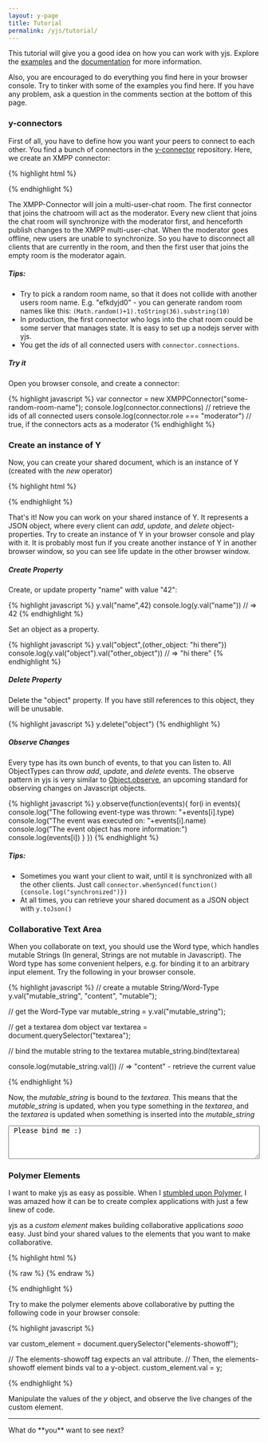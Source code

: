 ```yaml
---
layout: y-page
title: Tutorial
permalink: /yjs/tutorial/
---
```


This tutorial will give you a good idea on how you can work with yjs. Explore the [examples](./examples/) and the [documentation](./documentation/) for more information.

Also, you are encouraged to do everything you find here in your browser console. Try to tinker with some of the examples you find here. If you have any problem, ask a question in the comments section at the bottom of this page.

### y-connectors
First of all, you have to define how you want your peers to connect to each other. You find a bunch of connectors in the [y-connector](https://github.com/rwth-acis/y-connectors) repository. Here, we create an XMPP connector:

{% highlight html %}
<script src="./path-to-library/y-xmpp.min.js"></script>
<script>
  var connector = new Y.XMPP("my-awesome-roomname");
</script>
{% endhighlight %}


The XMPP-Connector will join a multi-user-chat room. The first connector that joins the chatroom will act as the moderator. Every new client that joins the chat room will synchronize with the moderator first, and henceforth publish changes to the XMPP multi-user-chat. When the moderator goes offline, new users are unable to synchronize. So you have to disconnect all clients that are currently in the room, and then the first user that joins the empty room is the moderator again.

#####  Tips:

* Try to pick a random room name, so that it does not collide with another users room name. E.g. "efkdyjd0" - you can generate random room names like this: `(Math.random()+1).toString(36).substring(10)`
* In production, the first connector who logs into the chat room could be some server that manages state. It is easy to set up a nodejs server with yjs.
* You get the *ids* of all connected users with `connector.connections`.

##### Try it
Open you browser console, and create a connector:

{% highlight javascript %}
var connector = new XMPPConnector("some-random-room-name");
console.log(connector.connections) // retrieve the ids of all connected users
console.log(connector.role === "moderator") // true, if the connectors acts as a moderator
{% endhighlight %}

### Create an instance of Y
Now, you can create your shared document, which is an instance of Y (created with the *new* operator)

{% highlight html %}
<script src="./path-to-library/yatta.js"></script>
<script>
  var y = new Y(connector);
</script>
{% endhighlight %}


That's it! Now you can work on your shared instance of Y. It represents a JSON object, where every client can *add*, *update*, and *delete* object-properties. Try to create an instance of Y in your browser console and play with it. It is probably most fun if you create another instance of Y in another browser window, so you can see life update in the other browser window.

##### Create Property

Create, or update property "name" with value "42":

{% highlight javascript %}
y.val("name",42)
console.log(y.val("name")) // => 42
{% endhighlight %}


Set an object as a property.

{% highlight javascript %}
y.val("object",{other_object: "hi there"})
console.log(y.val("object").val("other_object")) // => "hi there"
{% endhighlight %}

##### Delete Property
Delete the "object" property. If you have still references to this object, they will be unusable.

{% highlight javascript %}
y.delete("object")
{% endhighlight %}

##### Observe Changes
Every type has its own bunch of events, to that you can listen to. All ObjectTypes can throw *add*, *update*, and *delete* events. The observe pattern in yjs is very similar to [Object.observe](http://www.html5rocks.com/en/tutorials/es7/observe/?redirect_from_locale=de), an upcoming standard for observing changes on Javascript objects.

{% highlight javascript %}
y.observe(function(events){
  for(i in events){
    console.log("The following event-type was thrown: "+events[i].type)
    console.log("The event was executed on: "+events[i].name)
    console.log("The event object has more information:")
    console.log(events[i])
  }
})
{% endhighlight %}


##### Tips:

* Sometimes you want your client to wait, until it is synchronized with all the other clients. Just call `connector.whenSynced(function(){console.log("synchronized")})`
* At all times, you can retrieve your shared document as a JSON object with `y.toJson()`

### Collaborative Text Area

When you collaborate on text, you should use the Word type, which handles mutable Strings (In general, Strings are not mutable in Javascript). The Word type has some convenient helpers, e.g. for binding it to an arbitrary input element. Try the following in your browser console.

{% highlight javascript %}
// create a mutable String/Word-Type
y.val("mutable_string", "content", "mutable");

// get the Word-Type
var mutable_string = y.val("mutable_string");

// get a textarea dom object
var textarea = document.querySelector("textarea");

// bind the mutable string to the textarea
mutable_string.bind(textarea)

console.log(mutable_string.val()) // => "content" - retrieve the current value

{% endhighlight %}

Now, the *mutable\_string* is bound to the *textarea*. This means that the *mutable\_string* is updated, when you type something in the *textarea*, and the *textarea* is updated when something is inserted into the *mutable\_string*

<textarea style="width: 100%;height:5em"> Please bind me :)</textarea>

### Polymer Elements

I want to make yjs as easy as possible. When I [stumbled upon Polymer](https://plus.google.com/110297010634240861782/posts/FireNaHeDB6), I was amazed how it can be to create complex applications with just a few linew of code.

<!--div align="center">
<iframe width="560" style="max-width:100%" height="315" src="//www.youtube.com/embed/svfu9iQ8cyg" frameborder="0" allowfullscreen></iframe>
</div-->

yjs as a *custom element* makes building collaborative applications _sooo_ easy. Just bind your shared values to the elements that you want to make collaborative.


{% highlight html %}
<link rel="import" href="/polymer/polymer.html">
<link rel="import" href="/y/y-object.html">
<link rel="import" href="/y-connectors/xmpp-connector/xmpp-connector.html">
<link rel="import" href="/paper-slider/paper-slider.html">
<link rel="import" href="/paper-radio-group/paper-radio-group.html">

{% raw %}
<polymer-element name="y-polymer-binding" attributes="y connector">
  <template>
    <!-- First, create a connector-->
    <xmpp-connector connector={{connector}}></xmpp-connector>

    <!-- Bind the connector to the y-object -->
    <y-object connector={{connector}} val={{y}}>
      <!-- The y-object exports an instance of Y (similar to that one we created with pure Javascript). -->
      <!-- We can access its properties with the y-property tag -->
      <y-property name="slider" val={{slider}}></y-property>
      <y-property name="radio" val={{radio}}></y-property>
    </y-object>

    <!-- Now, we can bind the properties to arbitrary custom elements -->
    <paper-radio-group selected={{radio}}>
      <paper-radio-button name="nice" label="Nice"></paper-radio-button>
      <paper-radio-button name="great" label="Great"></paper-radio-button>
      <paper-radio-button name="awesome" label="Awesome"></paper-radio-button>
    </paper-radio-group>
    <paper-slider min="0" max="200" immediateValue={{slider}}></paper-slider>
  </template>
  <script>
  Polymer({
  })
  </script>
</polymer-element>
{% endraw %}

{% endhighlight %}


<elements-showoff></elements-showoff>

Try to make the polymer elements above collaborative by putting the following code in your browser console:

{% highlight javascript %}

var custom_element = document.querySelector("elements-showoff");

// The elements-showoff tag expects an val attribute.
// Then, the elements-showoff element binds val to a y-object.
custom_element.val = y;

{% endhighlight %}

Manipulate the values of the *y* object, and observe the live changes of the custom element.

<hr>
What do **you** want to see next?


<script src="{{ site.baseurl }}bower_components/y-connectors/y-xmpp/y-xmpp.js"></script>
<script src="{{ site.baseurl }}bower_components/yjs/y.js"></script>
<link rel="import" href="{{ site.baseurl }}elements/elements-showoff.html">

<!--script>
var connector = new Y.XMPP("tutorial");
var y = new Y(connector);
connector.whenSynced(function(){
  if(y.val("shared_text") == null){
    y.val("shared_text","")
    y.val("slider",39)
  }
  var textarea = document.querySelector("#shared-text")
  y.val("shared_text").bind(textarea)
  var ce = document.querySelector("elements-showoff");
  ce.val = y
  // document.querySelector("y-object").val = y;
});
</script-->
